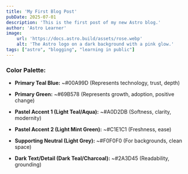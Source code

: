 ```yaml
---
title: 'My First Blog Post'
pubDate: 2025-07-01
description: 'This is the first post of my new Astro blog.'
author: 'Astro Learner'
image:
    url: 'https://docs.astro.build/assets/rose.webp'
    alt: 'The Astro logo on a dark background with a pink glow.'
tags: ["astro", "blogging", "learning in public"]
---
```


### Color Palette:

-   **Primary Teal Blue:** ~#00A99D (Represents technology, trust, depth)
    
-   **Primary Green:** ~#69B578 (Represents growth, adoption, positive change)
    
-   **Pastel Accent 1 (Light Teal/Aqua):** ~#A0D2DB (Softness, clarity, modernity)
    
-   **Pastel Accent 2 (Light Mint Green):** ~#C1E1C1 (Freshness, ease)
    
-   **Supporting Neutral (Light Grey):** ~#F0F0F0 (For backgrounds, clean space)
    
-   **Dark Text/Detail (Dark Teal/Charcoal):** ~#2A3D45 (Readability, grounding)